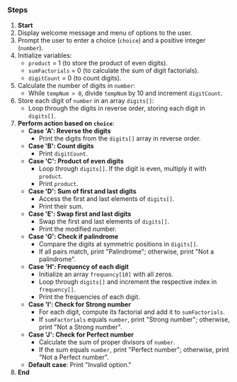 ### Steps

1. **Start**
2. Display welcome message and menu of options to the user.
3. Prompt the user to enter a choice (`choice`) and a positive integer (`number`).
4. Initialize variables:
   - `product` = 1 (to store the product of even digits).
   - `sumFactorials` = 0 (to calculate the sum of digit factorials).
   - `digitCount` = 0 (to count digits).
5. Calculate the number of digits in `number`:
   - While `tempNum > 0`, divide `tempNum` by 10 and increment `digitCount`.
6. Store each digit of `number` in an array `digits[]`:
   - Loop through the digits in reverse order, storing each digit in `digits[]`.
7. **Perform action based on `choice`**:
   - **Case 'A': Reverse the digits**
     - Print the digits from the `digits[]` array in reverse order.
   - **Case 'B': Count digits**
     - Print `digitCount`.
   - **Case 'C': Product of even digits**
     - Loop through `digits[]`. If the digit is even, multiply it with `product`.
     - Print `product`.
   - **Case 'D': Sum of first and last digits**
     - Access the first and last elements of `digits[]`.
     - Print their sum.
   - **Case 'E': Swap first and last digits**
     - Swap the first and last elements of `digits[]`.
     - Print the modified number.
   - **Case 'G': Check if palindrome**
     - Compare the digits at symmetric positions in `digits[]`.
     - If all pairs match, print "Palindrome"; otherwise, print "Not a palindrome".
   - **Case 'H': Frequency of each digit**
     - Initialize an array `frequency[10]` with all zeros.
     - Loop through `digits[]` and increment the respective index in `frequency[]`.
     - Print the frequencies of each digit.
   - **Case 'I': Check for Strong number**
     - For each digit, compute its factorial and add it to `sumFactorials`.
     - If `sumFactorials` equals `number`, print "Strong number"; otherwise, print "Not a Strong number".
   - **Case 'J': Check for Perfect number**
     - Calculate the sum of proper divisors of `number`.
     - If the sum equals `number`, print "Perfect number"; otherwise, print "Not a Perfect number".
   - **Default case**: Print "Invalid option."
8. **End**
